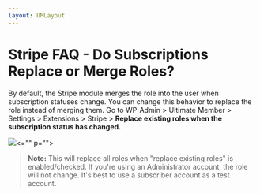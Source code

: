 ```yaml
---
layout: UMLayout
---
```

# Stripe FAQ - Do Subscriptions Replace or Merge Roles?
<p>
	 By default, the Stripe module merges the role into the user when subscription statuses change. You can change this behavior to replace the role instead of merging them. Go to WP-Admin > Ultimate Member > Settings > Extensions > Stripe > 
	<strong>Replace existing roles when the subscription status has changed.<br>
	</strong></p><p>
	<img class="noBdr" src="https://s3.amazonaws.com/helpscout.net/docs/assets/561c96629033600a7a36d662/images/651e6e9742d97d1c045914f0/file-UWVhIG409c.png" ><="" p=""></p><blockquote class="callout-blue">
	<strong>Note:</strong> This will replace all roles when "replace existing roles" is enabled/checked. If you're using an Administrator account, the role will not change. It's best to use a subscriber account as a test account.
</blockquote>
